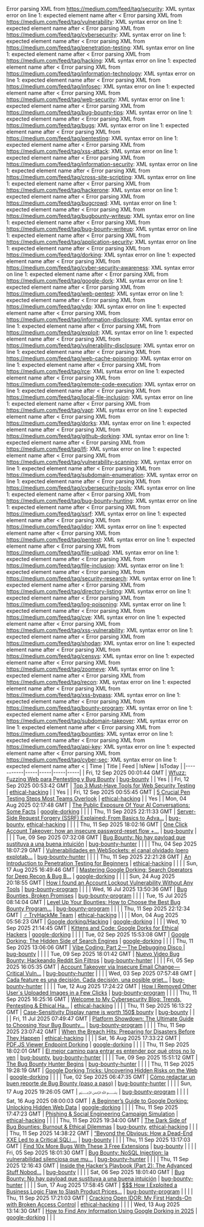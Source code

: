 Error parsing XML from https://medium.com/feed/tag/security: XML syntax error on line 1: expected element name after <
Error parsing XML from https://medium.com/feed/tag/vulnerability: XML syntax error on line 1: expected element name after <
Error parsing XML from https://medium.com/feed/tag/cybersecurity: XML syntax error on line 1: expected element name after <
Error parsing XML from https://medium.com/feed/tag/penetration-testing: XML syntax error on line 1: expected element name after <
Error parsing XML from https://medium.com/feed/tag/hacking: XML syntax error on line 1: expected element name after <
Error parsing XML from https://medium.com/feed/tag/information-technology: XML syntax error on line 1: expected element name after <
Error parsing XML from https://medium.com/feed/tag/infosec: XML syntax error on line 1: expected element name after <
Error parsing XML from https://medium.com/feed/tag/web-security: XML syntax error on line 1: expected element name after <
Error parsing XML from https://medium.com/feed/tag/bug-bounty-tips: XML syntax error on line 1: expected element name after <
Error parsing XML from https://medium.com/feed/tag/bugs: XML syntax error on line 1: expected element name after <
Error parsing XML from https://medium.com/feed/tag/pentesting: XML syntax error on line 1: expected element name after <
Error parsing XML from https://medium.com/feed/tag/xss-attack: XML syntax error on line 1: expected element name after <
Error parsing XML from https://medium.com/feed/tag/information-security: XML syntax error on line 1: expected element name after <
Error parsing XML from https://medium.com/feed/tag/cross-site-scripting: XML syntax error on line 1: expected element name after <
Error parsing XML from https://medium.com/feed/tag/hackerone: XML syntax error on line 1: expected element name after <
Error parsing XML from https://medium.com/feed/tag/bugcrowd: XML syntax error on line 1: expected element name after <
Error parsing XML from https://medium.com/feed/tag/bugbounty-writeup: XML syntax error on line 1: expected element name after <
Error parsing XML from https://medium.com/feed/tag/bug-bounty-writeup: XML syntax error on line 1: expected element name after <
Error parsing XML from https://medium.com/feed/tag/application-security: XML syntax error on line 1: expected element name after <
Error parsing XML from https://medium.com/feed/tag/dorking: XML syntax error on line 1: expected element name after <
Error parsing XML from https://medium.com/feed/tag/cyber-security-awareness: XML syntax error on line 1: expected element name after <
Error parsing XML from https://medium.com/feed/tag/google-dork: XML syntax error on line 1: expected element name after <
Error parsing XML from https://medium.com/feed/tag/web-pentest: XML syntax error on line 1: expected element name after <
Error parsing XML from https://medium.com/feed/tag/vdp: XML syntax error on line 1: expected element name after <
Error parsing XML from https://medium.com/feed/tag/information-disclosure: XML syntax error on line 1: expected element name after <
Error parsing XML from https://medium.com/feed/tag/exploit: XML syntax error on line 1: expected element name after <
Error parsing XML from https://medium.com/feed/tag/vulnerability-disclosure: XML syntax error on line 1: expected element name after <
Error parsing XML from https://medium.com/feed/tag/web-cache-poisoning: XML syntax error on line 1: expected element name after <
Error parsing XML from https://medium.com/feed/tag/rce: XML syntax error on line 1: expected element name after <
Error parsing XML from https://medium.com/feed/tag/remote-code-execution: XML syntax error on line 1: expected element name after <
Error parsing XML from https://medium.com/feed/tag/local-file-inclusion: XML syntax error on line 1: expected element name after <
Error parsing XML from https://medium.com/feed/tag/vapt: XML syntax error on line 1: expected element name after <
Error parsing XML from https://medium.com/feed/tag/dorks: XML syntax error on line 1: expected element name after <
Error parsing XML from https://medium.com/feed/tag/github-dorking: XML syntax error on line 1: expected element name after <
Error parsing XML from https://medium.com/feed/tag/lfi: XML syntax error on line 1: expected element name after <
Error parsing XML from https://medium.com/feed/tag/vulnerability-scanning: XML syntax error on line 1: expected element name after <
Error parsing XML from https://medium.com/feed/tag/subdomain-enumeration: XML syntax error on line 1: expected element name after <
Error parsing XML from https://medium.com/feed/tag/cybersecurity-tools: XML syntax error on line 1: expected element name after <
Error parsing XML from https://medium.com/feed/tag/bug-bounty-hunting: XML syntax error on line 1: expected element name after <
Error parsing XML from https://medium.com/feed/tag/ssrf: XML syntax error on line 1: expected element name after <
Error parsing XML from https://medium.com/feed/tag/idor: XML syntax error on line 1: expected element name after <
Error parsing XML from https://medium.com/feed/tag/pentest: XML syntax error on line 1: expected element name after <
Error parsing XML from https://medium.com/feed/tag/file-upload: XML syntax error on line 1: expected element name after <
Error parsing XML from https://medium.com/feed/tag/file-inclusion: XML syntax error on line 1: expected element name after <
Error parsing XML from https://medium.com/feed/tag/security-research: XML syntax error on line 1: expected element name after <
Error parsing XML from https://medium.com/feed/tag/directory-listing: XML syntax error on line 1: expected element name after <
Error parsing XML from https://medium.com/feed/tag/log-poisoning: XML syntax error on line 1: expected element name after <
Error parsing XML from https://medium.com/feed/tag/cve: XML syntax error on line 1: expected element name after <
Error parsing XML from https://medium.com/feed/tag/xss-vulnerability: XML syntax error on line 1: expected element name after <
Error parsing XML from https://medium.com/feed/tag/shodan: XML syntax error on line 1: expected element name after <
Error parsing XML from https://medium.com/feed/tag/censys: XML syntax error on line 1: expected element name after <
Error parsing XML from https://medium.com/feed/tag/zoomeye: XML syntax error on line 1: expected element name after <
Error parsing XML from https://medium.com/feed/tag/recon: XML syntax error on line 1: expected element name after <
Error parsing XML from https://medium.com/feed/tag/xss-bypass: XML syntax error on line 1: expected element name after <
Error parsing XML from https://medium.com/feed/tag/bounty-program: XML syntax error on line 1: expected element name after <
Error parsing XML from https://medium.com/feed/tag/subdomain-takeover: XML syntax error on line 1: expected element name after <
Error parsing XML from https://medium.com/feed/tag/bounties: XML syntax error on line 1: expected element name after <
Error parsing XML from https://medium.com/feed/tag/api-key: XML syntax error on line 1: expected element name after <
Error parsing XML from https://medium.com/feed/tag/cyber-sec: XML syntax error on line 1: expected element name after <
| Time | Title | Feed | IsNew | IsToday |
|-----------|-----|-----|-----|-----|
| Fri, 12 Sep 2025 00:01:44 GMT | [Wfuzz: Fuzzing Web para Pentesting y Bug Bounty](https://freedium.cfd/https://medium.com/p/81723a6b0d16) | [bug-bounty](https://medium.com/feed/tag/bug-bounty) |  | Yes |
| Fri, 12 Sep 2025 00:53:42 GMT | [Top 3 Must-Have Tools for Web Security Testing](https://freedium.cfd/https://medium.com/p/1b04d490f1e0) | [ethical-hacking](https://medium.com/feed/tag/ethical-hacking) |  | Yes |
| Fri, 12 Sep 2025 00:55:45 GMT | [5 Crucial Pen Testing Steps Most Teams Overlook](https://freedium.cfd/https://medium.com/p/23fb842b5d6f) | [ethical-hacking](https://medium.com/feed/tag/ethical-hacking) |  | Yes |
| Mon, 04 Aug 2025 02:17:48 GMT | [The Public Exposure Of Your AI Conversations: Some Facts](https://freedium.cfd/https://medium.com/p/03ca20c1ba53) | [google-dorking](https://medium.com/feed/tag/google-dorking) |  |  |
| Thu, 11 Sep 2025 22:11:33 GMT | [Server-Side Request Forgery (SSRF) Explained: From Basics to Adva...](https://freedium.cfd/https://medium.com/p/771aef68b415) | [bug-bounty](https://medium.com/feed/tag/bug-bounty), [ethical-hacking](https://medium.com/feed/tag/ethical-hacking) |  |  |
| Thu, 11 Sep 2025 18:02:16 GMT | [One Click Account Takeover: how an insecure password-reset flow +...](https://freedium.cfd/https://medium.com/p/62f1bf17821d) | [bug-bounty](https://medium.com/feed/tag/bug-bounty) |  |  |
| Tue, 09 Sep 2025 07:32:08 GMT | [ Bug Bounty: No hay payload que sustituya a una buena intuición](https://freedium.cfd/https://medium.com/p/e7f12dce0253) | [bug-bounty-hunter](https://medium.com/feed/tag/bug-bounty-hunter) |  |  |
| Thu, 04 Sep 2025 18:07:29 GMT | [ Vulnerabilidades en WebSockets: el canal olvidado (pero explotab...](https://freedium.cfd/https://medium.com/p/8512ab4bddf3) | [bug-bounty-hunter](https://medium.com/feed/tag/bug-bounty-hunter) |  |  |
| Thu, 11 Sep 2025 22:21:28 GMT | [An Introduction to Penetration Testing for Beginners](https://freedium.cfd/https://medium.com/p/954417b9cd02) | [ethical-hacking](https://medium.com/feed/tag/ethical-hacking) |  |  |
| Sun, 17 Aug 2025 16:49:46 GMT | [Mastering Google Dorking: Search Operators for Deep Recon & Bug B...](https://freedium.cfd/https://medium.com/p/d399963db955) | [google-dorking](https://medium.com/feed/tag/google-dorking) |  |  |
| Sun, 24 Aug 2025 20:18:55 GMT | [How I found an Account Lockout Vulnerability Without Any Tools](https://freedium.cfd/https://medium.com/p/f52cbcd58730) | [bug-bounty-program](https://medium.com/feed/tag/bug-bounty-program) |  |  |
| Wed, 16 Jul 2025 13:50:36 GMT | [Bug Bounties, Broken Promises](https://freedium.cfd/https://medium.com/p/a19557db0aaa) | [bug-bounty-program](https://medium.com/feed/tag/bug-bounty-program) |  |  |
| Tue, 15 Jul 2025 08:14:04 GMT | [Level Up Your Bounties: How to Choose the Best Bug Bounty Program...](https://freedium.cfd/https://medium.com/p/18cdaf61cdcb) | [bug-bounty-program](https://medium.com/feed/tag/bug-bounty-program) |  |  |
| Thu, 11 Sep 2025 22:12:34 GMT | [️‍♂️ TryHackMe Team](https://freedium.cfd/https://medium.com/p/ec6ca0b7f869) | [ethical-hacking](https://medium.com/feed/tag/ethical-hacking) |  |  |
| Mon, 04 Aug 2025 05:56:23 GMT | [Google dorking/Hacking](https://freedium.cfd/https://medium.com/p/b4251a8b7a8f) | [google-dorking](https://medium.com/feed/tag/google-dorking) |  |  |
| Wed, 10 Sep 2025 21:14:45 GMT | [Kittens and Code: Google Dorks for Ethical Hackers](https://freedium.cfd/https://medium.com/p/732dcb742d57) | [google-dorking](https://medium.com/feed/tag/google-dorking) |  |  |
| Tue, 02 Sep 2025 15:53:08 GMT | [ Google Dorking: The Hidden Side of Search Engines](https://freedium.cfd/https://medium.com/p/75d8d1153d17) | [google-dorking](https://medium.com/feed/tag/google-dorking) |  |  |
| Thu, 11 Sep 2025 13:06:06 GMT | [ Vibe Coding: Part 2 — The Debugging Disco ](https://freedium.cfd/https://medium.com/p/7f3891f31099) | [bug-bounty](https://medium.com/feed/tag/bug-bounty) |  |  |
| Tue, 09 Sep 2025 18:01:42 GMT | [Nuevo Video Bug Bounty: Hackeando Reddit Sin Filtros](https://freedium.cfd/https://medium.com/p/df82b7338145) | [bug-bounty-hunter](https://medium.com/feed/tag/bug-bounty-hunter) |  |  |
| Fri, 05 Sep 2025 16:05:35 GMT | [ Account Takeover via Insecure Email Change — Critical Vuln...](https://freedium.cfd/https://medium.com/p/b67d44d7f600) | [bug-bounty-hunter](https://medium.com/feed/tag/bug-bounty-hunter) |  |  |
| Wed, 03 Sep 2025 07:57:48 GMT | [ Cada feature es una decisión. Cada decisión, una posible griet...](https://freedium.cfd/https://medium.com/p/3ba14ee1bac8) | [bug-bounty-hunter](https://medium.com/feed/tag/bug-bounty-hunter) |  |  |
| Tue, 12 Aug 2025 17:24:22 GMT | [How I Removed Other User`s Uploaded Images in a Few Clicks](https://freedium.cfd/https://medium.com/p/fdeb6355458b) | [bug-bounty-program](https://medium.com/feed/tag/bug-bounty-program) |  |  |
| Thu, 11 Sep 2025 16:25:16 GMT | [Welcome to My Cybersecurity Blog: Trends, Pentesting & Ethical Ha...](https://freedium.cfd/https://medium.com/p/fd8f59170433) | [ethical-hacking](https://medium.com/feed/tag/ethical-hacking) |  |  |
| Thu, 11 Sep 2025 16:13:22 GMT | [Case-Sensitivity Display name is worth 150$ bounty](https://freedium.cfd/https://medium.com/p/6871aab8a39c) | [bug-bounty](https://medium.com/feed/tag/bug-bounty) |  |  |
| Fri, 11 Jul 2025 07:49:47 GMT | [Platform Showdown: The Ultimate Guide to Choosing Your Bug Bounty...](https://freedium.cfd/https://medium.com/p/64ea085ae800) | [bug-bounty-program](https://medium.com/feed/tag/bug-bounty-program) |  |  |
| Thu, 11 Sep 2025 23:07:42 GMT | [When the Breach Hits: Preparing for Disasters Before They Happen](https://freedium.cfd/https://medium.com/p/a59730a203c2) | [ethical-hacking](https://medium.com/feed/tag/ethical-hacking) |  |  |
| Sat, 16 Aug 2025 17:33:22 GMT | [PDF.JS Viewer Endpoint Dorking](https://freedium.cfd/https://medium.com/p/03e3a68e0acf) | [google-dorking](https://medium.com/feed/tag/google-dorking) |  |  |
| Thu, 11 Sep 2025 18:02:01 GMT | [ El mejor camino para entrar es entender por qué otros no lo ven](https://freedium.cfd/https://medium.com/p/87c051c7011c) | [bug-bounty](https://medium.com/feed/tag/bug-bounty), [bug-bounty-hunter](https://medium.com/feed/tag/bug-bounty-hunter) |  |  |
| Tue, 09 Sep 2025 15:51:12 GMT | [The Bug Bounty Hunter Begins](https://freedium.cfd/https://medium.com/p/916ea2eb3f4a) | [bug-bounty-hunter](https://medium.com/feed/tag/bug-bounty-hunter) |  |  |
| Thu, 11 Sep 2025 19:28:19 GMT | [Google Dorking Tricks: Uncovering Hidden Risks on the Web](https://freedium.cfd/https://medium.com/p/71d8f140ba29) | [google-dorking](https://medium.com/feed/tag/google-dorking) |  |  |
| Tue, 02 Sep 2025 06:47:35 GMT | [Cómo redactar un buen reporte de Bug Bounty (paso a paso)](https://freedium.cfd/https://medium.com/p/288016837dff) | [bug-bounty-hunter](https://medium.com/feed/tag/bug-bounty-hunter) |  |  |
| Sun, 17 Aug 2025 19:26:05 GMT | [﷽](https://freedium.cfd/https://medium.com/p/b3205aa78fbb) | [bug-bounty-program](https://medium.com/feed/tag/bug-bounty-program) |  |  |
| Sat, 16 Aug 2025 08:00:03 GMT | [A Beginner’s Guide to Google Dorking: Unlocking Hidden Web Data](https://freedium.cfd/https://medium.com/p/57ef6e0325ca) | [google-dorking](https://medium.com/feed/tag/google-dorking) |  |  |
| Thu, 11 Sep 2025 17:47:23 GMT | [Phishing & Social Engineering Campaign Simulation](https://freedium.cfd/https://medium.com/p/1167dded7063) | [ethical-hacking](https://medium.com/feed/tag/ethical-hacking) |  |  |
| Thu, 11 Sep 2025 19:34:00 GMT | [The Dark Side of Bug Bounties: Burnout & Ethical Dilemmas](https://freedium.cfd/https://medium.com/p/55e7d99ee9d3) | [bug-bounty](https://medium.com/feed/tag/bug-bounty), [ethical-hacking](https://medium.com/feed/tag/ethical-hacking) |  |  |
| Thu, 11 Sep 2025 14:38:22 GMT | [“Beyond the Obvious: How a Dead-End XXE Led to a Critical SQLi ...](https://freedium.cfd/https://medium.com/p/d368f5ddaadc) | [bug-bounty](https://medium.com/feed/tag/bug-bounty) |  |  |
| Thu, 11 Sep 2025 13:17:03 GMT | [Find 10x More Bugs With These 3 Free Extensions](https://freedium.cfd/https://medium.com/p/d052fdc18ded) | [bug-bounty](https://medium.com/feed/tag/bug-bounty) |  |  |
| Fri, 05 Sep 2025 18:01:30 GMT | [ Bug Bounty: NoSQL Injection: la vulnerabilidad silenciosa que mu...](https://freedium.cfd/https://medium.com/p/0a1b45f53bd7) | [bug-bounty-hunter](https://medium.com/feed/tag/bug-bounty-hunter) |  |  |
| Thu, 11 Sep 2025 12:16:43 GMT | [Inside the Hacker’s Playbook (Part 2): The Advanced Stuff Nobod...](https://freedium.cfd/https://medium.com/p/3b262941accc) | [bug-bounty](https://medium.com/feed/tag/bug-bounty) |  |  |
| Sat, 06 Sep 2025 18:01:40 GMT | [ Bug Bounty: No hay payload que sustituya a una buena intuición](https://freedium.cfd/https://medium.com/p/49c7f079f32c) | [bug-bounty-hunter](https://medium.com/feed/tag/bug-bounty-hunter) |  |  |
| Sun, 17 Aug 2025 17:58:45 GMT | [$$$ How I Exploited a Business Logic Flaw to Slash Product Prices...](https://freedium.cfd/https://medium.com/p/64cd1d445d17) | [bug-bounty-program](https://medium.com/feed/tag/bug-bounty-program) |  |  |
| Thu, 11 Sep 2025 17:21:03 GMT | [ Cracking Open IDOR: My First Hands-On with Broken Access Control](https://freedium.cfd/https://medium.com/p/d3d253f6bf63) | [ethical-hacking](https://medium.com/feed/tag/ethical-hacking) |  |  |
| Wed, 13 Aug 2025 13:14:30 GMT | [How to Find Any Information Using Google Dorking in 2025](https://freedium.cfd/https://medium.com/p/3e98faaa49f2) | [google-dorking](https://medium.com/feed/tag/google-dorking) |  |  |
